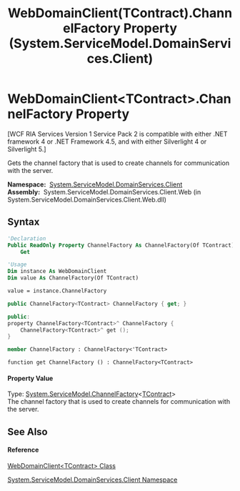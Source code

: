 ﻿---
title: WebDomainClient(TContract).ChannelFactory Property  (System.ServiceModel.DomainServices.Client)
TOCTitle: ChannelFactory Property
ms:assetid: P:System.ServiceModel.DomainServices.Client.WebDomainClient`1.ChannelFactory
ms:mtpsurl: https://msdn.microsoft.com/en-us/library/Ff423266(v=VS.91)
ms:contentKeyID: 28755631
ms.date: 01/27/2012
mtps_version: v=VS.91
f1_keywords:
- System.ServiceModel.DomainServices.Client.WebDomainClient`1.ChannelFactory
- System.ServiceModel.DomainServices.Client.WebDomainClient`1.get_ChannelFactory
dev_langs:
- CSharp
- JScript
- VB
- FSharp
- c++
api_location:
- System.ServiceModel.DomainServices.Client.Web.dll
api_name:
- System.ServiceModel.DomainServices.Client.WebDomainClient`1.ChannelFactory
- System.ServiceModel.DomainServices.Client.WebDomainClient`1.get_ChannelFactory
api_type:
- Managed
topic_type:
- apiref
- kbSyntax
product_family_name: VS
ROBOTS: INDEX,FOLLOW
---

# WebDomainClient\<TContract\>.ChannelFactory Property

\[WCF RIA Services Version 1 Service Pack 2 is compatible with either .NET framework 4 or .NET Framework 4.5, and with either Silverlight 4 or Silverlight 5.\]

Gets the channel factory that is used to create channels for communication with the server.

**Namespace:**  [System.ServiceModel.DomainServices.Client](ff422479\(v=vs.91\).md)  
**Assembly:**  System.ServiceModel.DomainServices.Client.Web (in System.ServiceModel.DomainServices.Client.Web.dll)

## Syntax

``` vb
'Declaration
Public ReadOnly Property ChannelFactory As ChannelFactory(Of TContract)
    Get
```

``` vb
'Usage
Dim instance As WebDomainClient
Dim value As ChannelFactory(Of TContract)

value = instance.ChannelFactory
```

``` csharp
public ChannelFactory<TContract> ChannelFactory { get; }
```

``` c++
public:
property ChannelFactory<TContract>^ ChannelFactory {
    ChannelFactory<TContract>^ get ();
}
```

``` fsharp
member ChannelFactory : ChannelFactory<'TContract>
```

``` jscript
function get ChannelFactory () : ChannelFactory<TContract>
```

#### Property Value

Type: [System.ServiceModel.ChannelFactory](https://msdn.microsoft.com/en-us/library/ms576132)\<[TContract](ff422638\(v=vs.91\).md)\>  
The channel factory that is used to create channels for communication with the server.  

## See Also

#### Reference

[WebDomainClient\<TContract\> Class](ff422638\(v=vs.91\).md)

[System.ServiceModel.DomainServices.Client Namespace](ff422479\(v=vs.91\).md)

